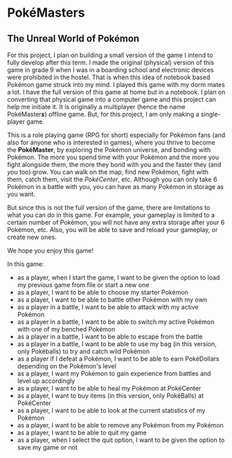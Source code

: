 # PokéMasters

## The Unreal World of Pokémon

For this project, I plan on building a small version of the game I intend to fully develop after this term.
I made the original (physical) version of this game in grade 9 when I was in a boarding school and electronic devices were prohibited in the hostel.
That is when this idea of notebook based Pokémon game struck into my mind.
I played this game with my dorm mates a lot.
I have the full version of this game at home but in a notebook.
I plan on converting that physical game into a computer game and this project can help me initiate it.
It is originally a multiplayer  (hence the name PokéMaster***s***) offline game. But, for this project, I am only making a single-player game.

This is a role playing game (RPG for short) especially for Pokémon fans (and also for anyone who is interested in games), where you thrive to become the **PokéMaster**, by exploring the Pokémon universe, and bonding with Pokémon.
The more you spend time with your Pokémon and the more you fight alongside them, the more they bond with you and the faster they (and *you* too) grow.
You can walk on the map, find new Pokémon, fight with them, catch them, visit the *PokéCenter*, etc.
Although you can only take 6 Pokémon in a battle with you, you can have as many Pokémon in storage as you want.

But since this is not the full version of the game, there are limitations to what you can do in this game.
For example, your gameplay is limited to a certain number of Pokémon, you will not have any extra storage after your 6 Pokémon, etc.
Also, you will be able to save and reload your gameplay, or create new ones.

We hope you enjoy this game!

In this game:
- as a player, when I start the game, I want to be given the option to load my previous game from file or start a new one
- as a player, I want to be able to choose my starter Pokémon
- as a player, I want to be able to battle other Pokémon with my own
- as a player in a battle, I want to be able to attack with my active Pokémon
- as a player in a battle, I want to be able to switch my active Pokémon with one of my benched Pokémon
- as a player in a battle, I want to be able to escape from the battle
- as a player in a battle, I want to be able to use my bag (in this version, only Pokéballs) to try and catch wild Pokémon
- as a player if I defeat a Pokémon, I want to be able to earn PokéDollars depending on the Pokémon's level
- as a player, I want my Pokémon to gain experience from battles and level up accordingly
- as a player, I want to be able to heal my Pokémon at PokéCenter
- as a player, I want to buy items (in this version, only PokéBalls) at PokéCenter
- as a player, I want to be able to look at the current statistics of my Pokémon
- as a player, I want to be able to remove any Pokémon from my Pokémon
- as a player, I want to be able to quit my game
- as a player, when I select the quit option, I want to be given the option to save my game or not
